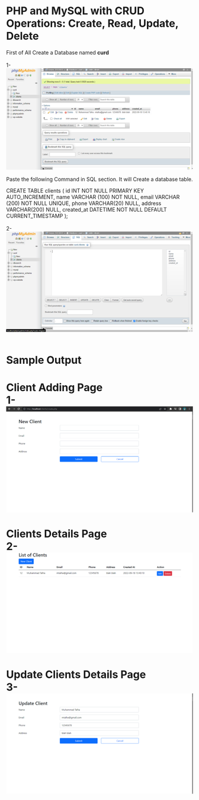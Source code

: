<h1>PHP and MySQL with CRUD Operations: Create, Read, Update, Delete</h1>
First of All Create a Database named <strong>curd</strong>
<br><br>
1-<img src="db.png">

Paste the following Command in SQL section. It will Create a database table. 

CREATE TABLE clients (
    id INT NOT NULL PRIMARY KEY AUTO_INCREMENT,
    name VARCHAR (100) NOT NULL,
    email VARCHAR (200) NOT NULL UNIQUE,
    phone VARCHAR(20) NULL,
    address VARCHAR(200) NULL,
    created_at DATETIME NOT NULL DEFAULT CURRENT_TIMESTAMP
);
<br><br>
2-<img src="sql.png">
<br><br>
<h1>Sample Output<h1>
Client Adding Page
<br>
1-<img src="create.png">
<br><br>
Clients Details Page
<br>
2-<img src="Index.png">
<br><br>
Update Clients Details Page
<br>
3-<img src="update.png">

